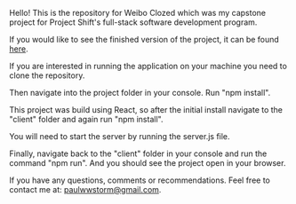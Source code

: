 Hello! This is the repository for Weibo Clozed which was my capstone project for Project Shift's full-stack software development program.

If you would like to see the finished version of the project, it can be found [here](https://sleepy-garden-68724.herokuapp.com/).

If you are interested in running the application on your machine you need to clone the repository.

Then navigate into the project folder in your console. Run "npm install".

This project was build using React, so after the initial install navigate to the "client" folder and again run "npm install".

You will need to start the server by running the server.js file. 

Finally, navigate back to the "client" folder in your console and run the command "npm run". And you should see the project open in your browser.

If you have any questions, comments or recommendations. Feel free to contact me at: paulwwstorm@gmail.com.
